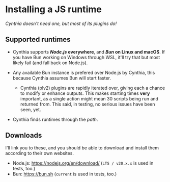 # Installing a JS runtime

_Cynthia doesn't need one, but most of its plugins do!_

## Supported runtimes
- Cynthia supports **_Node.js_ everywhere**, and **_Bun_ on Linux and macOS**. If you have Bun working on Windows through WSL, it'll try that but most likely fail (and fall back on Node.js).

- Any available Bun instance is prefered over Node.js by Cynthia, this because Cynthia assumes Bun will start faster.
    - Cynthia (plv2) plugins are rapidly iterated over, giving each a chance to modify or enhance outputs. This makes starting times **very** important, as a single action might mean 30 scripts being run and returned from. This said, in testing, no serious issues have been seen, yet.
- Cynthia finds runtimes through the _path_.

## Downloads
I'll link you to these, and you should be able to download and install them according to their own websites.
- Node.js: <https://nodejs.org/en/download/> (`LTS / v20.x.x` is used in tests, too.)
- Bun: <https://bun.sh> (`current` is used in tests, too.)